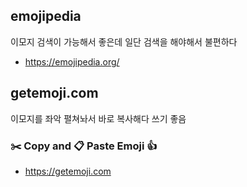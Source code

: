 ## emojipedia

이모지 검색이 가능해서 좋은데 일단 검색을 해야해서 불편하다

* https://emojipedia.org/

## getemoji.com

이모지를 좌악 펼쳐놔서 바로 복사해다 쓰기 좋음

### ✂️ Copy and 📋 Paste Emoji 👍

* https://getemoji.com